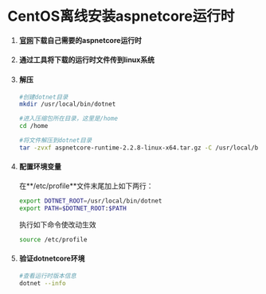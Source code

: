 # CentOS离线安装aspnetcore运行时

1. #### [官网](https://dotnet.microsoft.com/download/dotnet-core)下载自己需要的aspnetcore运行时

2. #### 通过工具将下载的运行时文件传到linux系统

3. #### 解压

   ```bash
   #创建dotnet目录
   mkdir /usr/local/bin/dotnet
   
   #进入压缩包所在目录，这里是/home
   cd /home
   
   #将文件解压到dotnet目录
   tar -zvxf aspnetcore-runtime-2.2.8-linux-x64.tar.gz -C /usr/local/bin/dotnet
   ```

4. #### 配置环境变量

   在**/etc/profile**文件末尾加上如下两行：

   ```bash
   export DOTNET_ROOT=/usr/local/bin/dotnet
   export PATH=$DOTNET_ROOT:$PATH
   ```

   执行如下命令使改动生效

   ```bash
   source /etc/profile
   ```

5. #### 验证dotnetcore环境

   ```bash
   #查看运行时版本信息
   dotnet --info
   ```